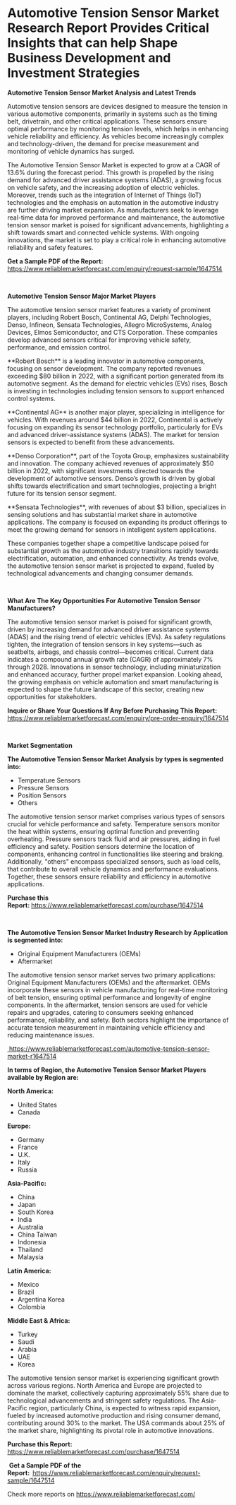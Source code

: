 <p><h1>Automotive Tension Sensor Market Research Report Provides Critical Insights that can help Shape Business Development and Investment Strategies</h1></p><p><strong>Automotive Tension Sensor Market Analysis and Latest Trends</strong></p>
<p><p>Automotive tension sensors are devices designed to measure the tension in various automotive components, primarily in systems such as the timing belt, drivetrain, and other critical applications. These sensors ensure optimal performance by monitoring tension levels, which helps in enhancing vehicle reliability and efficiency. As vehicles become increasingly complex and technology-driven, the demand for precise measurement and monitoring of vehicle dynamics has surged.</p><p>The Automotive Tension Sensor Market is expected to grow at a CAGR of 13.6% during the forecast period. This growth is propelled by the rising demand for advanced driver assistance systems (ADAS), a growing focus on vehicle safety, and the increasing adoption of electric vehicles. Moreover, trends such as the integration of Internet of Things (IoT) technologies and the emphasis on automation in the automotive industry are further driving market expansion. As manufacturers seek to leverage real-time data for improved performance and maintenance, the automotive tension sensor market is poised for significant advancements, highlighting a shift towards smart and connected vehicle systems. With ongoing innovations, the market is set to play a critical role in enhancing automotive reliability and safety features.</p></p>
<p><strong>Get a Sample PDF of the Report:&nbsp;</strong> <a href="https://www.reliablemarketforecast.com/enquiry/request-sample/1647514?utm_campaign=2890&utm_medium=2&utm_source=Github&utm_content=ia&utm_term=29032025&utm_id=automotive-tension-sensor">https://www.reliablemarketforecast.com/enquiry/request-sample/1647514</a></p>
<p>&nbsp;</p>
<p><strong>Automotive Tension Sensor Major Market Players</strong></p>
<p><p>The automotive tension sensor market features a variety of prominent players, including Robert Bosch, Continental AG, Delphi Technologies, Denso, Infineon, Sensata Technologies, Allegro MicroSystems, Analog Devices, Elmos Semiconductor, and CTS Corporation. These companies develop advanced sensors critical for improving vehicle safety, performance, and emission control.</p><p>**Robert Bosch** is a leading innovator in automotive components, focusing on sensor development. The company reported revenues exceeding $80 billion in 2022, with a significant portion generated from its automotive segment. As the demand for electric vehicles (EVs) rises, Bosch is investing in technologies including tension sensors to support enhanced control systems.</p><p>**Continental AG** is another major player, specializing in intelligence for vehicles. With revenues around $44 billion in 2022, Continental is actively focusing on expanding its sensor technology portfolio, particularly for EVs and advanced driver-assistance systems (ADAS). The market for tension sensors is expected to benefit from these advancements.</p><p>**Denso Corporation**, part of the Toyota Group, emphasizes sustainability and innovation. The company achieved revenues of approximately $50 billion in 2022, with significant investments directed towards the development of automotive sensors. Denso’s growth is driven by global shifts towards electrification and smart technologies, projecting a bright future for its tension sensor segment.</p><p>**Sensata Technologies**, with revenues of about $3 billion, specializes in sensing solutions and has substantial market share in automotive applications. The company is focused on expanding its product offerings to meet the growing demand for sensors in intelligent system applications. </p><p>These companies together shape a competitive landscape poised for substantial growth as the automotive industry transitions rapidly towards electrification, automation, and enhanced connectivity. As trends evolve, the automotive tension sensor market is projected to expand, fueled by technological advancements and changing consumer demands.</p></p>
<p>&nbsp;</p>
<p><strong>What Are The Key Opportunities For Automotive Tension Sensor Manufacturers?</strong></p>
<p><p>The automotive tension sensor market is poised for significant growth, driven by increasing demand for advanced driver assistance systems (ADAS) and the rising trend of electric vehicles (EVs). As safety regulations tighten, the integration of tension sensors in key systems—such as seatbelts, airbags, and chassis control—becomes critical. Current data indicates a compound annual growth rate (CAGR) of approximately 7% through 2028. Innovations in sensor technology, including miniaturization and enhanced accuracy, further propel market expansion. Looking ahead, the growing emphasis on vehicle automation and smart manufacturing is expected to shape the future landscape of this sector, creating new opportunities for stakeholders.</p></p>
<p><strong>Inquire or Share Your Questions If Any Before Purchasing This Report:</strong> <a href="https://www.reliablemarketforecast.com/enquiry/pre-order-enquiry/1647514?utm_campaign=2890&utm_medium=2&utm_source=Github&utm_content=ia&utm_term=29032025&utm_id=automotive-tension-sensor">https://www.reliablemarketforecast.com/enquiry/pre-order-enquiry/1647514</a></p>
<p>&nbsp;</p>
<p><strong>Market Segmentation</strong></p>
<p><strong>The Automotive Tension Sensor Market Analysis by types is segmented into:</strong></p>
<p><ul><li>Temperature Sensors</li><li>Pressure Sensors</li><li>Position Sensors</li><li>Others</li></ul></p>
<p><p>The automotive tension sensor market comprises various types of sensors crucial for vehicle performance and safety. Temperature sensors monitor the heat within systems, ensuring optimal function and preventing overheating. Pressure sensors track fluid and air pressures, aiding in fuel efficiency and safety. Position sensors determine the location of components, enhancing control in functionalities like steering and braking. Additionally, "others" encompass specialized sensors, such as load cells, that contribute to overall vehicle dynamics and performance evaluations. Together, these sensors ensure reliability and efficiency in automotive applications.</p></p>
<p><strong>Purchase this Report:&nbsp;</strong><a href="https://www.reliablemarketforecast.com/purchase/1647514?utm_campaign=2890&utm_medium=2&utm_source=Github&utm_content=ia&utm_term=29032025&utm_id=automotive-tension-sensor">https://www.reliablemarketforecast.com/purchase/1647514</a></p>
<p>&nbsp;</p>
<p><strong>The Automotive Tension Sensor Market Industry Research by Application is segmented into:</strong></p>
<p><ul><li>Original Equipment Manufacturers (OEMs)</li><li>Aftermarket</li></ul></p>
<p><p>The automotive tension sensor market serves two primary applications: Original Equipment Manufacturers (OEMs) and the aftermarket. OEMs incorporate these sensors in vehicle manufacturing for real-time monitoring of belt tension, ensuring optimal performance and longevity of engine components. In the aftermarket, tension sensors are used for vehicle repairs and upgrades, catering to consumers seeking enhanced performance, reliability, and safety. Both sectors highlight the importance of accurate tension measurement in maintaining vehicle efficiency and reducing maintenance issues.</p></p>
<p><a href="https://www.reliablemarketforecast.com/automotive-tension-sensor-market-r1647514?utm_campaign=2890&utm_medium=2&utm_source=Github&utm_content=ia&utm_term=29032025&utm_id=automotive-tension-sensor">&nbsp;https://www.reliablemarketforecast.com/automotive-tension-sensor-market-r1647514</a></p>
<p><strong>In terms of Region, the Automotive Tension Sensor Market Players available by Region are:</strong></p>
<p>
    <p> <strong> North America: </strong>
        <ul>
            <li>United States</li>
            <li>Canada</li>
        </ul>
        </p> 
    <p> <strong> Europe: </strong>
        <ul>
            <li>Germany</li>
            <li>France</li>
            <li>U.K.</li>
            <li>Italy</li>
            <li>Russia</li>
        </ul>
        </p> 
    <p> <strong> Asia-Pacific: </strong>
        <ul>
            <li>China</li>
            <li>Japan</li>
            <li>South Korea</li>
            <li>India</li>
            <li>Australia</li>
            <li>China Taiwan</li>
            <li>Indonesia</li>
            <li>Thailand</li>
            <li>Malaysia</li>
        </ul>
        </p> 
    <p> <strong> Latin America: </strong>
        <ul>
            <li>Mexico</li>
            <li>Brazil</li>
            <li>Argentina Korea</li>
            <li>Colombia</li>
        </ul>
        </p> 
    <p> <strong> Middle East & Africa: </strong>
        <ul>
            <li>Turkey</li>
            <li>Saudi</li>
            <li>Arabia</li>
            <li>UAE</li>
            <li>Korea</li>
        </ul>
    </p>
    </p>
<p><p>The automotive tension sensor market is experiencing significant growth across various regions. North America and Europe are projected to dominate the market, collectively capturing approximately 55% share due to technological advancements and stringent safety regulations. The Asia-Pacific region, particularly China, is expected to witness rapid expansion, fueled by increased automotive production and rising consumer demand, contributing around 30% to the market. The USA commands about 25% of the market share, highlighting its pivotal role in automotive innovations.</p></p>
<p><strong>Purchase this Report: </strong><a href="https://www.reliablemarketforecast.com/purchase/1647514?utm_campaign=2890&utm_medium=2&utm_source=Github&utm_content=ia&utm_term=29032025&utm_id=automotive-tension-sensor">https://www.reliablemarketforecast.com/purchase/1647514</a></p>
<p>&nbsp;<strong>Get a Sample PDF of the Report:&nbsp;&nbsp;</strong><a href="https://www.reliablemarketforecast.com/enquiry/request-sample/1647514?utm_campaign=2890&utm_medium=2&utm_source=Github&utm_content=ia&utm_term=29032025&utm_id=automotive-tension-sensor">https://www.reliablemarketforecast.com/enquiry/request-sample/1647514</a></p>
<p><strong></strong></p>
<p>Check more reports on <a href="https://www.reliablemarketforecast.com/?utm_campaign=2890&utm_medium=2&utm_source=Github&utm_content=ia&utm_term=29032025&utm_id=automotive-tension-sensor">https://www.reliablemarketforecast.com/</a></p>